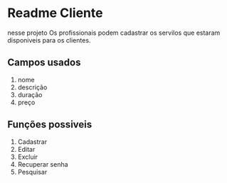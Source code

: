 # Readme Cliente

nesse projeto Os profissionais podem cadastrar os servilos que estaram disponiveis para os clientes.

## Campos usados 

1. nome
2. descrição
3. duração
4. preço


## Funções possiveis

1. Cadastrar
2. Editar
3. Excluir
4. Recuperar senha
5. Pesquisar
